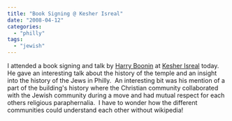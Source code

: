 ```yaml
---
title: "Book Signing @ Kesher Isreal"
date: "2008-04-12"
categories: 
  - "philly"
tags: 
  - "jewish"
---
```


I attended a book signing and talk by [Harry Boonin](http://www.boonin.com/) at [Kesher Isreal](http://maps.google.com/maps?hl=en&client=firefox-a&ie=UTF8&q=kesher+israel&near=Philadelphia,+PA&fb=1&cid=39942639,-75149153,8115982947485271748&li=lmd&ll=39.942713,-75.149145&spn=0.041326,0.072098&z=14&iwloc=A) today.  He gave an interesting talk about the history of the temple and an insight into the history of the Jews in Philly.  An interesting bit was his mention of a part of the building's history where the Christian community collaborated with the Jewish community during a move and had mutual respect for each others religious paraphernalia.  I have to wonder how the different communities could understand each other without wikipedia!
